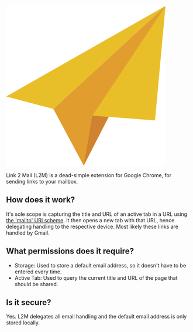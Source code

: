 ![L2M Logo](images/plane.svg?raw=true&sanitize=true)

Link 2 Mail (L2M) is a dead-simple extension for Google Chrome, for sending links to your mailbox.

## How does it work?

It's sole scope is capturing the title and URL of an active tab in a URL using [the 'mailto' URI scheme](https://tools.ietf.org/html/rfc6068).
It then opens a new tab with that URL, hence delegating handling to the respective device. Most likely these links are handled by Gmail.

## What permissions does it require?

- Storage: Used to store a default email address, so it doesn't have to be entered every time.
- Active Tab: Used to query the current title and URL of the page that should be shared.

## Is it secure?

Yes. L2M delegates all email handling and the default email address is only stored locally.
